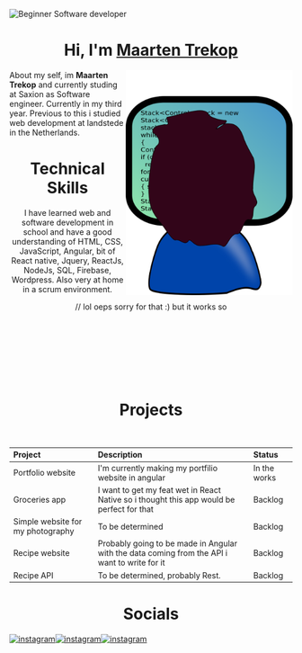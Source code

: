 ![Beginner Software developer](https://i.imgur.com/9Pdb6uA.jpg)

<h1 align="center" >Hi, I'm <a href="https://www.linkedin.com/in/maarten-trekop/" target="_blank">Maarten Trekop</a></h1>
<img height="400px" align="right"   src="https://github.com/MaartenTrekop/maartentrekop/blob/main/1484675005.svg" >

About my self, im <b>Maarten Trekop</b> and currently studing at Saxion as Software engineer. Currently in my third year. Previous to this i studied web development at landstede in the Netherlands.

<div align="center">

  <h1>Technical Skills</h1>
  I have learned web and software development in school and have a good understanding of HTML, CSS, JavaScript, Angular, bit of React native, Jquery, ReactJs, NodeJs, SQL, Firebase, Wordpress. 
  Also very at home in a scrum environment.
  
  // lol oeps sorry for that :) but it works so
   <br/> <br/> <br/> <br/> <br/> <br/> <br/> <br/>
  <h1>Projects</h1> <br/>

  
  
  

| Project 	| Description 	| Status 	|
| :---         |     :---      |          :--- |
| Portfolio website 	| I'm currently making my portfilio website in angular 	| In the works 	|
| Groceries app 	| I want to get my feat wet in React Native so i thought this app would be perfect for that 	| Backlog 	|
| Simple website for my photography 	| To be determined  	| Backlog 	|
| Recipe website 	| Probably going to be made in Angular with the data coming from the API i want to write for it 	| Backlog 	|
| Recipe API 	| To be determined, probably Rest. 	| Backlog 	|
  
  
   </div>

  
  <h1 align="center">Socials</h1>


  [<img src='https://cdn-icons-png.flaticon.com/512/174/174855.png' alt='instagram' height='40'>](https://www.instagram.com/_maarten.t/)[<img src='https://cdn-icons-png.flaticon.com/512/174/174855.png' alt='instagram' height='40'>](https://www.instagram.com/north_scape/)[<img src='https://cdn-icons-png.flaticon.com/512/2111/2111499.png' alt='instagram' height='40'>](https://www.linkedin.com/in/maarten-trekop/)  
